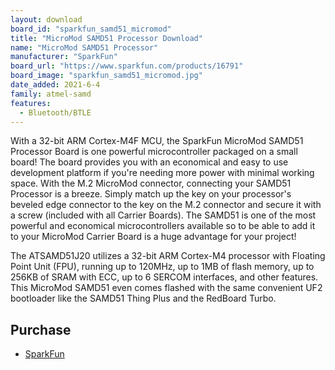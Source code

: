 ```yaml
---
layout: download
board_id: "sparkfun_samd51_micromod"
title: "MicroMod SAMD51 Processor Download"
name: "MicroMod SAMD51 Processor"
manufacturer: "SparkFun"
board_url: "https://www.sparkfun.com/products/16791"
board_image: "sparkfun_samd51_micromod.jpg"
date_added: 2021-6-4
family: atmel-samd
features:
  - Bluetooth/BTLE
---
```


With a 32-bit ARM Cortex-M4F MCU, the SparkFun MicroMod SAMD51 Processor Board is one powerful microcontroller packaged on a small board! The board provides you with an economical and easy to use development platform if you're needing more power with minimal working space. With the M.2 MicroMod connector, connecting your SAMD51 Processor is a breeze. Simply match up the key on your processor's beveled edge connector to the key on the M.2 connector and secure it with a screw (included with all Carrier Boards). The SAMD51 is one of the most powerful and economical microcontrollers available so to be able to add it to your MicroMod Carrier Board is a huge advantage for your project!

The ATSAMD51J20 utilizes a 32-bit ARM Cortex-M4 processor with Floating Point Unit (FPU), running up to 120MHz, up to 1MB of flash memory, up to 256KB of SRAM with ECC, up to 6 SERCOM interfaces, and other features. This MicroMod SAMD51 even comes flashed with the same convenient UF2 bootloader like the SAMD51 Thing Plus and the RedBoard Turbo.

## Purchase
* [SparkFun](https://www.sparkfun.com/products/16791)
